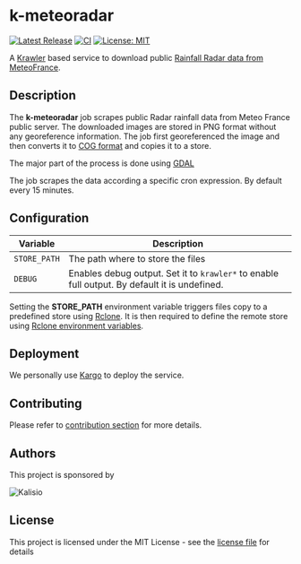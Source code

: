 # k-meteoradar

[![Latest Release](https://img.shields.io/github/v/tag/kalisio/k-meteoradar?sort=semver&label=latest)](https://github.com/kalisio/k-meteoradar/releases)
[![CI](https://github.com/kalisio/k-meteoradar/actions/workflows/main.yaml/badge.svg)](https://github.com/kalisio/k-meteoradar/actions/workflows/main.yaml)
[![License: MIT](https://img.shields.io/badge/License-MIT-yellow.svg)](https://opensource.org/licenses/MIT)

A [Krawler](https://kalisio.github.io/krawler/) based service to download public [Rainfall Radar data from MeteoFrance](https://donneespubliques.meteofrance.fr/?fond=produit&id_produit=98&id_rubrique=34).

## Description

The **k-meteoradar** job scrapes public Radar rainfall data from Meteo France public server. The downloaded images are stored in PNG format without any georeference information. 
The job first georeferenced the image and then converts it to [COG format](https://www.cogeo.org/) and copies it to a store.

The major part of the process is done using [GDAL](https://gdal.org/index.html)
 
The job scrapes the data according a specific cron expression. By default every 15 minutes.

## Configuration

| Variable | Description |
|--- | --- |
| `STORE_PATH` | The path where to store the files | - |
| `DEBUG` | Enables debug output. Set it to `krawler*` to enable full output. By default it is undefined. |

Setting the **STORE_PATH** environment variable triggers files copy to a predefined store using [Rclone](https://rclone.org/).
It is then required to define the remote store using [Rclone environment variables](https://rclone.org/docs/#environment-variables).

## Deployment

We personally use [Kargo](https://kalisio.github.io/kargo/) to deploy the service.

## Contributing

Please refer to [contribution section](./CONTRIBUTING.md) for more details.

## Authors

This project is sponsored by 

![Kalisio](https://s3.eu-central-1.amazonaws.com/kalisioscope/kalisio/kalisio-logo-black-256x84.png)

## License

This project is licensed under the MIT License - see the [license file](./LICENSE) for details
